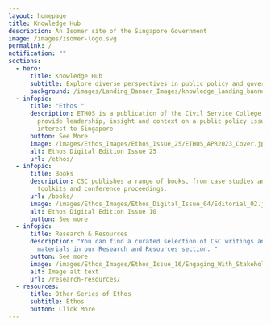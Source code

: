 ```yaml
---
layout: homepage
title: Knowledge Hub
description: An Isomer site of the Singapore Government
image: /images/isomer-logo.svg
permalink: /
notification: ""
sections:
  - hero:
      title: Knowledge Hub
      subtitle: Explore diverse perspectives in public policy and governance.
      background: /images/Landing_Banner_Images/knowledge_landing_banner.jpg
  - infopic:
      title: "Ethos "
      description: ETHOS is a publication of the Civil Service College aiming to
        provide leadership, insight and context on a public policy issues of
        interest to Singapore
      button: See More
      image: /images/Ethos_Images/Ethos_Issue_25/ETHOS_APR2023_Cover.jpg
      alt: Ethos Digital Edition Issue 25
      url: /ethos/
  - infopic:
      title: Books
      description: CSC publishes a range of books, from case studies and primers, to
        toolkits and conference proceedings.
      url: /books/
      image: /images/Ethos_Images/Ethos_Digital_Issue_04/Editorial_02.jpg
      alt: Ethos Digital Edition Issue 10
      button: See more
  - infopic:
      title: Research & Resources
      description: "You can find a curated selection of CSC writings and event
        materials in our Research and Resources section. "
      button: See more
      image: /images/Ethos_Images/Ethos_Issue_16/Engaging_With_Stakeholders_For_Banner.png
      alt: Image alt text
      url: /research-resources/
  - resources:
      title: Other Series of Ethos
      subtitle: Ethos
      button: Click More
---
```

